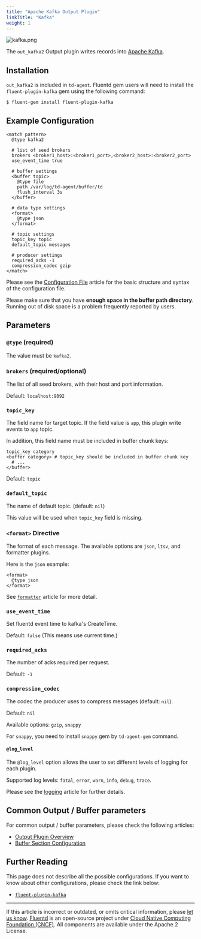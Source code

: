 ```yaml
---
title: "Apache Kafka Output Plugin"
linkTitle: "Kafka"
weight: 1
---
```


![kafka.png](/images/plugins/output/kafka.png)

The `out_kafka2` Output plugin writes records into [Apache Kafka](https://kafka.apache.org/).

## Installation

`out_kafka2` is included in `td-agent`. Fluentd gem users will
need to install the `fluent-plugin-kafka` gem using the following command:

```{.CodeRay}
$ fluent-gem install fluent-plugin-kafka
```

## Example Configuration

```{.CodeRay}
<match pattern>
  @type kafka2

  # list of seed brokers
  brokers <broker1_host>:<broker1_port>,<broker2_host>:<broker2_port>
  use_event_time true

  # buffer settings
  <buffer topic>
    @type file
    path /var/log/td-agent/buffer/td
    flush_interval 3s
  </buffer>

  # data type settings
  <format>
    @type json
  </format>

  # topic settings
  topic_key topic
  default_topic messages

  # producer settings
  required_acks -1
  compression_codec gzip
</match>
```

Please see the [Configuration File](/configuration/config-file.md) article for
the basic structure and syntax of the configuration file.

Please make sure that you have **enough space in the buffer path directory**.
Running out of disk space is a problem frequently reported by users.

## Parameters

### `@type` (required)

The value must be `kafka2`.

### `brokers` (required/optional)

The list of all seed brokers, with their host and port information.

Default: `localhost:9092`

### `topic_key`

The field name for target topic. If the field value is `app`,
this plugin write events to `app` topic.

In addition, this field name must be included in buffer chunk keys:

```
topic_key category
<buffer category> # topic_key should be included in buffer chunk key
  # ...
</buffer>
```

Default: `topic`

### `default_topic`

The name of default topic. (default: `nil`)

This value will be used when `topic_key` field is missing.

### `<format>` Directive

The format of each message. The available options are `json`, `ltsv`,
and formatter plugins.

Here is the `json` example:

```
<format>
  @type json
</format>
```

See [`formatter`](/plugins/formatter/README.md) article for more detail.

### `use_event_time`

Set fluentd event time to kafka's CreateTime.

Default: `false` (This means use current time.)

### `required_acks`

The number of acks required per request.

Default: `-1`

### `compression_codec`

The codec the producer uses to compress messages (default: `nil`).

Default: `nil`

Available options: `gzip`, `snappy`

For `snappy`, you need to install `snappy` gem by `td-agent-gem` command.

#### `@log_level`

The `@log_level` option allows the user to set different levels of
logging for each plugin.

Supported log levels: `fatal`, `error`, `warn`, `info`, `debug`, `trace`.

Please see the [logging](/deployment/logging.md) article for further details.

## Common Output / Buffer parameters

For common output / buffer parameters, please check the following
articles:

- [Output Plugin Overview](/plugins/output/README.md)
- [Buffer Section Configuration](/configuration/buffer-section.md)

## Further Reading

This page does not describe all the possible configurations. If you want
to know about other configurations, please check the link below:

- [`fluent-plugin-kafka`](https://github.com/fluent/fluent-plugin-kafka)

---

If this article is incorrect or outdated, or omits critical information, please
[let us know](https://github.com/fluent/fluentd-docs/issues?state=open).
[Fluentd](http://www.fluentd.org/) is an open-source project under
[Cloud Native Computing Foundation (CNCF)](https://cncf.io/). All components are
available under the Apache 2 License.
